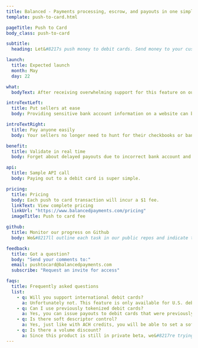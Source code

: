 ```yaml
---
title: Balanced - Payments processing, escrow, and payouts in one simple API | Push to Card
template: push-to-card.html

pageTitle: Push to Card
body_class: push-to-card

subtitle:
  heading: Let&#8217s push money to debit cards. Send money to your customers without collecting bank account information.

launch:
  title: Expected launch
  month: May
  day: 22

what:
  bodyText: After receiving overwhelming support for this feature on our <a href="http://balanced.crowdhoster.com/">Crowdhoster campaign</a>, we are excited to begin development. Backers who contributed to the campaign will receive priority beta access. If you are interested in this feature, please submit your email to request an invite.

introTextLeft:
  title: Put sellers at ease
  body: Providing sensitive bank account information on a website can be an issue for sellers. Push to card is the perfect alternative as a convenient and readily accessible payout option.

introTextRight:
  title: Pay anyone easily
  body: Your sellers no longer need to hunt for their checkbooks or bank account information. You can now push money directly to their bank account using just their U.S. debit card.

benefit:
  title: Validate in real time
  body: Forget about delayed payouts due to incorrect bank account and routing numbers. Debit card information is validated in real time, ensuring timely delivery of funds.

api:
  title: Sample API call
  body: Paying out to a debit card is super simple.

pricing:
  title: Pricing
  body: Each push to card transaction will incur a $1 fee.
  linkText: View complete pricing
  linkUrl: "https://www.balancedpayments.com/pricing"
  imageTitle: Push to card fee

github:
  title: Monitor our progress on Github
  body: We&#8217ll outline each task in our public repos and indicate the status of each issue. Once a task is complete, the corresponding issue will be closed.

feedback:
  title: Got a question?
  body: "Send your comments to:"
  email: pushtocard@balancedpayments.com
  subscribe: "Request an invite for access"

faqs:
  title: Frequently asked questions
  list:
    - q: Will you support international debit cards?
      a: Unfortunately not. This feature is only available for U.S. debit cards.
    - q: Can I use previously tokenized debit cards?
      a: Yes, you can issue payouts to debit cards that were previously tokenized on your platform.
    - q: Is there soft descriptor control?
      a: Yes, just like with ACH credits, you will be able to set a soft descriptor by passing it in the appears_on_statement_as field when creating a credit.
    - q: Is there a volume discount?
      a: Since this product is still in private beta, we&#8217re trying to figure out the final cost. As such, there are, currently, no plans to offer volume discounts.
---
```

